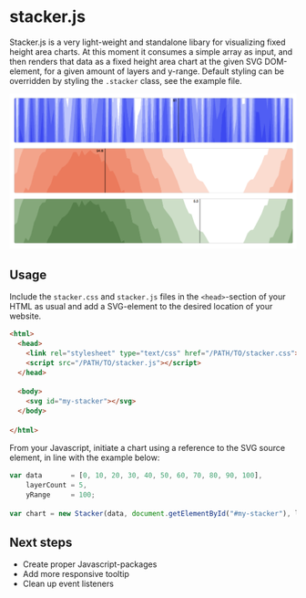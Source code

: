# stacker.js
Stacker.js is a very light-weight and standalone libary for visualizing fixed height area charts. At this moment it consumes a simple array as input, and then renders that data as a fixed height area chart at the given SVG DOM-element, for a given amount of layers and y-range. Default styling can be overridden by styling the `.stacker` class, see the example file.

![Screenshot](/screenshot.png?raw=true "Screenshot of Stacker.js")

## Usage

Include the `stacker.css` and `stacker.js` files in the `<head>`-section of your HTML as usual and add a SVG-element to the desired location of your website. 

```html
<html>
  <head>
    <link rel="stylesheet" type="text/css" href="/PATH/TO/stacker.css">
    <script src="/PATH/TO/stacker.js"></script>
  </head>

  <body>
    <svg id="my-stacker"></svg>
  </body>

</html>
```

From your Javascript, initiate a chart using a reference to the SVG source element, in line with the example below:

```javascript
var data       = [0, 10, 20, 30, 40, 50, 60, 70, 80, 90, 100],
    layerCount = 5,
    yRange     = 100;
    
var chart = new Stacker(data, document.getElementById("#my-stacker"), layerCount, yRange);
```

## Next steps

* Create proper Javascript-packages
* Add more responsive tooltip
* Clean up event listeners
